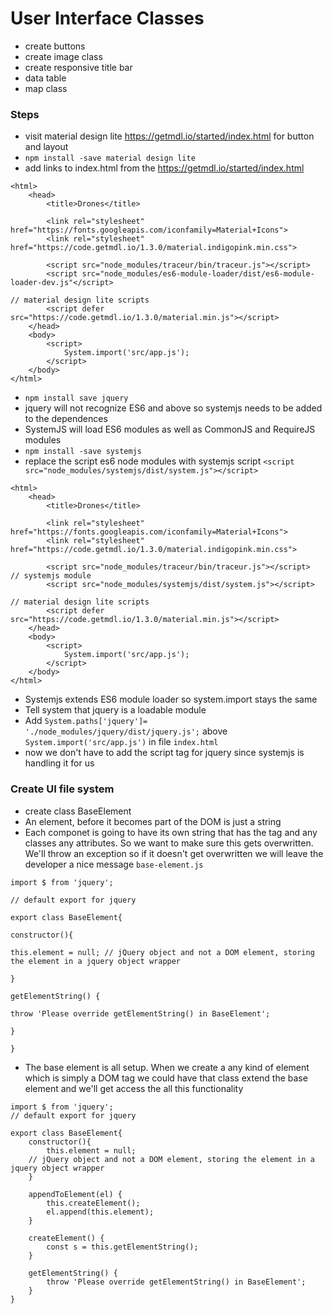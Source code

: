 # User Interface Classes

- create buttons
- create image class
- create responsive title bar
- data table
- map class
### Steps
- visit material design lite https://getmdl.io/started/index.html for button and layout
- `npm install -save material design lite`
- add links to index.html from the https://getmdl.io/started/index.html
```
<html>
	<head>
		<title>Drones</title>

		<link rel="stylesheet" href="https://fonts.googleapis.com/iconfamily=Material+Icons">
		<link rel="stylesheet" href="https://code.getmdl.io/1.3.0/material.indigopink.min.css">

		<script src="node_modules/traceur/bin/traceur.js"></script>
		<script src="node_modules/es6-module-loader/dist/es6-module-loader-dev.js"</script>

// material design lite scripts
		<script defer src="https://code.getmdl.io/1.3.0/material.min.js"></script>
	</head>
	<body>
		<script>
			System.import('src/app.js');
		</script>
	</body>
</html>
```
- `npm install save jquery`
- jquery will not recognize ES6 and above so systemjs needs to be added to the dependences
- SystemJS will load ES6 modules as well as CommonJS and RequireJS modules
- `npm install -save systemjs`
- replace the script es6 node modules with systemjs script `<script src="node_modules/systemjs/dist/system.js"></script>`
```
<html>
	<head>
		<title>Drones</title>

		<link rel="stylesheet" href="https://fonts.googleapis.com/iconfamily=Material+Icons">
		<link rel="stylesheet" href="https://code.getmdl.io/1.3.0/material.indigopink.min.css">

		<script src="node_modules/traceur/bin/traceur.js"></script>
// systemjs module
		<script src="node_modules/systemjs/dist/system.js"></script>

// material design lite scripts
		<script defer src="https://code.getmdl.io/1.3.0/material.min.js"></script>
	</head>
	<body>
		<script>
			System.import('src/app.js');
		</script>
	</body>
</html>
```
- Systemjs extends ES6 module loader so system.import stays the same
- Tell system that jquery is a loadable module
- Add `System.paths['jquery']= './node_modules/jquery/dist/jquery.js';` above `System.import('src/app.js')` in file `index.html`
- now we don't have to add the script tag for jquery since systemjs is handling it for us
### Create UI file system
- create class BaseElement
- An element, before it becomes part of the DOM is just a string 
- Each componet is going to have its own string that has the tag and any classes any attributes. So we want to make sure this gets overwritten. We'll throw an exception so if it doesn't get overwritten we will leave the developer a nice message
`base-element.js`
```
import $ from 'jquery';

// default export for jquery

export class BaseElement{

constructor(){

this.element = null; // jQuery object and not a DOM element, storing the element in a jquery object wrapper

}

getElementString() {

throw 'Please override getElementString() in BaseElement';

}

}
```
- The base element is all setup. When we create a any kind of element which is simply a DOM tag we could have that class extend the base element and we'll get access the all this functionality
```
import $ from 'jquery';
// default export for jquery

export class BaseElement{
	constructor(){
		this.element = null; 
	// jQuery object and not a DOM element, storing the element in a jquery object wrapper
	}

	appendToElement(el) {
		this.createElement();
		el.append(this.element);
	}
	
	createElement() {
		const s = this.getElementString();
	}

	getElementString() {
		throw 'Please override getElementString() in BaseElement';
	}
}
```
